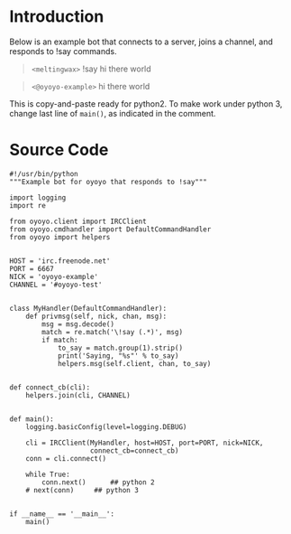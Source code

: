 # Introduction #
Below is an example bot that connects to a server, joins a channel, and responds to !say commands.

> `<meltingwax>` !say hi there world

> `<@oyoyo-example>` hi there world

This is copy-and-paste ready for python2. To make work under python 3, change last line of `main()`, as indicated in the comment.

# Source Code #
```
#!/usr/bin/python
"""Example bot for oyoyo that responds to !say"""

import logging
import re

from oyoyo.client import IRCClient
from oyoyo.cmdhandler import DefaultCommandHandler
from oyoyo import helpers


HOST = 'irc.freenode.net'
PORT = 6667
NICK = 'oyoyo-example'
CHANNEL = '#oyoyo-test'


class MyHandler(DefaultCommandHandler):
    def privmsg(self, nick, chan, msg):
        msg = msg.decode()
        match = re.match('\!say (.*)', msg)
        if match:
            to_say = match.group(1).strip()
            print('Saying, "%s"' % to_say)
            helpers.msg(self.client, chan, to_say)


def connect_cb(cli):
    helpers.join(cli, CHANNEL)


def main():
    logging.basicConfig(level=logging.DEBUG)

    cli = IRCClient(MyHandler, host=HOST, port=PORT, nick=NICK,
                    connect_cb=connect_cb)
    conn = cli.connect()

    while True:
        conn.next()      ## python 2
	# next(conn)     ## python 3


if __name__ == '__main__':
    main()
```